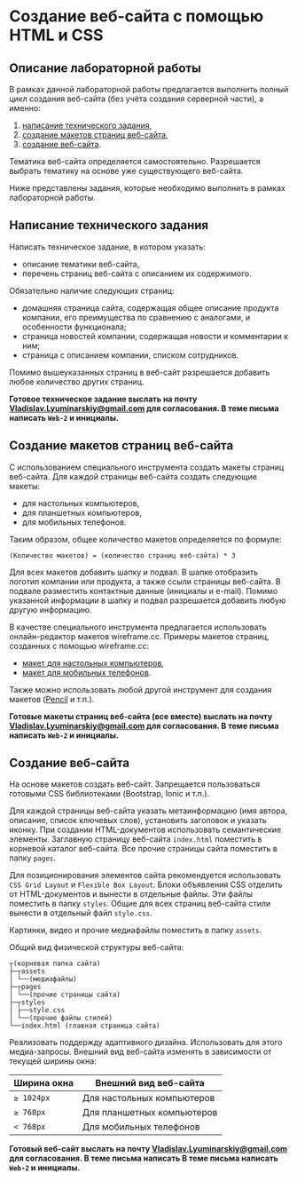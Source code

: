 # Создание веб-сайта с помощью HTML и CSS

## Описание лабораторной работы

В рамках данной лабораторной работы предлагается выполнить полный цикл создания веб-сайта (без учёта создания серверной части), а именно:

1. [написание технического задания](#Написание-технического-задания),
2. [создание макетов страниц веб-сайта](#Создание-макетов-страниц-веб-сайта),
3. [создание веб-сайта](#Создание-веб-сайта).

Тематика веб-сайта определяется самостоятельно. Разрешается выбрать тематику на основе уже существующего веб-сайта.

Ниже представлены задания, которые необходимо выполнить в рамках лабораторной работы.

## Написание технического задания

Написать техническое задание, в котором указать:

- описание тематики веб-сайта,
- перечень страниц веб-сайта с описанием их содержимого.

Обязательно наличие следующих страниц:

- домашняя страница сайта, содержащая общее описание продукта компании, его преимущества по сравнению с аналогами, и особенности функционала;
- страница новостей компании, содержащая новости и комментарии к ним;
- страница с описанием компании, списком сотрудников.

Помимо вышеуказанных страниц в веб-сайт разрешается добавить любое количество других страниц.

**Готовое техническое задание выслать на почту Vladislav.Lyuminarskiy@gmail.com для согласования. В теме письма написать `Web-2` и инициалы.**

## Создание макетов страниц веб-сайта

С использованием специального инструмента создать макеты страниц веб-сайта. Для каждой страницы веб-сайта создать следующие макеты:

- для настольных компьютеров,
- для планшетных компьютеров,
- для мобильных телефонов.

Таким образом, общее количество макетов определяется по формуле:

```
(Количество макетов) = (количество страниц веб-сайта) * 3
```

Для всех макетов добавить шапку и подвал. В шапке отобразить логотип компании или продукта, а также ссыли страницы веб-сайта. В подвале разместить контактные данные (инициалы и e-mail). Помимо указанной информации в шапку и подвал разрешается добавить любую другую информацию.

В качестве специального инструмента предлагается использовать онлайн-редактор макетов wireframe.cc. Примеры макетов страниц, созданных с помощью wireframe.cc:

- [макет для настольных компьютеров](https://wireframe.cc/example),
- [макет для мобильных телефонов](https://wireframe.cc/examplemobile).

Также можно использовать любой другой инструмент для создания макетов ([Pencil](https://pencil.evolus.vn/) и т.п.).

**Готовые макеты страниц веб-сайта (все вместе) выслать на почту Vladislav.Lyuminarskiy@gmail.com для согласования. В теме письма написать `Web-2` и инициалы.**

## Создание веб-сайта

На основе макетов создать веб-сайт. Запрещается пользоваться готовыми CSS библиотеками (Bootstrap, Ionic и т.п.).

Для каждой страницы веб-сайта указать метаинформацию (имя автора, описание, список ключевых слов), установить заголовок и указать иконку. При создании HTML-документов использовать семантические элементы. Заглавную страницу веб-сайта `index.html` поместить в корневой каталог веб-сайта. Все прочие страницы сайта поместить в папку `pages`.

Для позиционирования элементов сайта рекомендуется использовать `CSS Grid Layout` и `Flexible Box Layout`. Блоки объявления CSS отделить от HTML-документов и вынести в отдельные файлы. Эти файлы поместить в папку `styles`. Общие для всех страниц веб-сайта стили вынести в отдельный файл `style.css`.

Картинки, видео и прочие медиафайлы поместить в папку `assets`.

Общий вид физической структуры веб-сайта:

```
┬(корневая папка сайта)
├─┬assets
│ └──(медиафайлы)
├─┬pages
│ └──(прочие страницы сайта)
├─┬styles
│ ├──style.css
│ └──(прочие файлы стилей)
└──index.html (главная страница сайта)
```

Реализовать поддержду адаптивного дизайна. Использовать для этого медиа-запросы. Внешний вид веб-сайта изменять в зависимости от текущей ширины окна:

Ширина окна | Внешний вид веб-сайта
------------|---------------------------
`≥ 1024px`  | Для настольных компьютеров
`≥ 768px`   | Для планшетных компьютеров
`< 768px`   | Для мобильных телефонов

**Готовый веб-сайт выслать на почту Vladislav.Lyuminarskiy@gmail.com для согласования. В теме письма написать В теме письма написать `Web-2` и инициалы.**